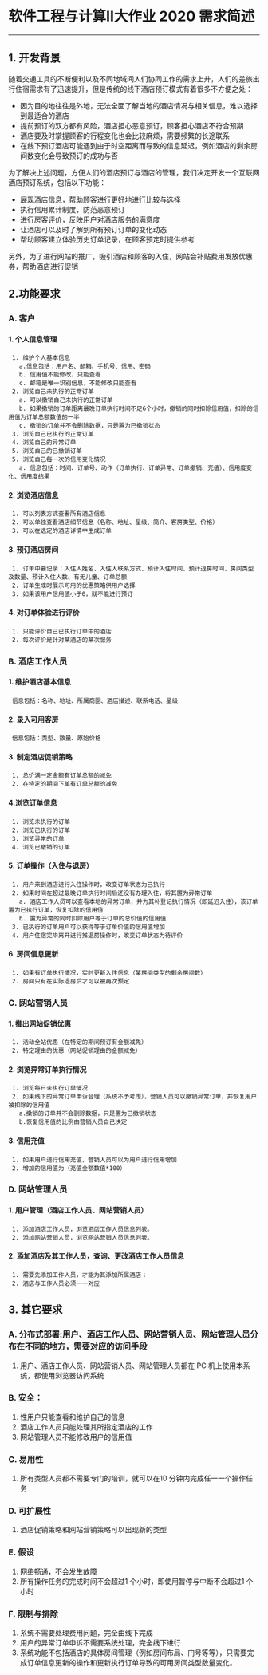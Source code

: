 # 软件工程与计算Ⅱ大作业 2020 需求简述
---
## 1. 开发背景

   随着交通工具的不断便利以及不同地域间人们协同工作的需求上升，人们的差旅出行住宿需求有了迅速提升，但是传统的线下酒店预订模式有着很多不方便之处：
   - 因为目的地往往是外地，无法全面了解当地的酒店情况与相关信息，难以选择到最适合的酒店
   - 提前预订的双方都有风险，酒店担心恶意预订，顾客担心酒店不符合预期
   - 酒店要及时掌握顾客的行程变化也会比较麻烦，需要频繁的长途联系
   - 在线下预订酒店可能遇到由于时空距离而导致的信息延迟，例如酒店的剩余房间数变化会导致预订的成功与否

   为了解决上述问题，方便人们的酒店预订与酒店的管理，我们决定开发一个互联网酒店预订系统，包括以下功能：
   - 展现酒店信息，帮助顾客进行更好地进行比较与选择
   - 执行信用累计制度，防范恶意预订
   - 进行房客评价，反映用户对酒店服务的满意度
   - 让酒店可以及时了解到所有预订订单的变化动态
   - 帮助顾客建立体验历史订单记录，在顾客预定时提供参考

   另外，为了进行网站的推广，吸引酒店和顾客的入住，网站会补贴费用发放优惠券，帮助酒店进行促销

## 2.功能要求

### A. 客户
#### 1. 个人信息管理
     1. 维护个人基本信息
       a.信息包括：用户名、邮箱、手机号、信用、密码
       b. 信用值不能修改，只能查看
       c. 邮箱是唯一识别信息，不能修改只能查看
     2. 浏览自己未执行的正常订单
       a. 可以撤销自己未执行的正常订单
       b. 如果撤销的订单距离最晚订单执行时间不足6个小时，撤销的同时扣除信用值，扣除的信用值为订单总额数值的一半
       c. 撤销的订单并不会删除数据，只是置为已撤销状态
     3. 浏览自己已执行的正常订单
     4. 浏览自己的异常订单
     5. 浏览自己的已撤销订单
     5. 浏览自己每一次的信用变化情况
       a. 信息包括：时间、订单号、动作（订单执行、订单异常、订单撤销、充值）、信用度变化、信用度结果
#### 2.  浏览酒店信息
     1. 可以列表方式查看所有酒店信息
     2.	可以单独查看酒店细节信息（名称、地址、星级、简介、客房类型、价格）
     3.	可以在选定的酒店详情中生成订单
#### 3. 预订酒店房间
     1.	订单中要记录：入住人姓名、入住人联系方式、预计入住时间、预计退房时间、房间类型及数量、预计入住人数、有无儿童、订单总额
     2. 订单生成时展示可用的优惠策略供用户选择
     3.	如果该用户信用值小于0，就不能进行预订
#### 4.	对订单体验进行评价
     1.	只能评价自己已执行订单中的酒店
     2. 每次评价是针对某酒店的某次服务
### B. 酒店工作人员
#### 1.	维护酒店基本信息
```
 信息包括：名称、地址、所属商圈、酒店描述、联系电话、星级
```
#### 2. 录入可用客房
```
 信息包括：类型、数量、原始价格
```
#### 3. 制定酒店促销策略
     1.	总价满一定金额有订单总额的减免
     2.	在特定的期间下单有订单总额的减免
#### 4.浏览订单信息
     1.	浏览未执行的订单
     2.	浏览已执行的订单
     3.	浏览异常的订单
     4. 浏览已撤销的订单
#### 5. 订单操作（入住与退房）
```
 1.	用户来到酒店进行入住操作时，改变订单状态为已执行
 2.	如果时间在超过最晚订单执行时间后还没有办理入住，将其置为异常订单
   a. 酒店工作人员可以查看本地的异常订单，并为其补登记执行情况（即延迟入住），该订单置为已执行订单，恢复扣除的信用值
   b. 置为异常的同时扣除用户等于订单的总价值的信用值
 3.	已执行的订单用户可以获得等于订单价值的信用值增加
 4.	用户住宿完毕离开进行推退房操作时，改变订单状态为待评价
```
#### 6. 房间信息更新
```
 1.	如果有订单执行情况，实时更新入住信息（某房间类型的剩余房间数）
 2.	房间只有在实际退房后才可以被再次预定
```

### C. 网站营销人员
#### 1.	推出网站促销优惠
     1.	活动全站优惠（在特定的期间预订有金额减免）
     2. 特定理由的优惠（网站促销理由的金额减免）
#### 2. 浏览异常订单执行情况
     1.	浏览每日未执行订单情况
     2.	如果线下的异常订单申诉合理（系统不予考虑），营销人员可以撤销异常订单，并恢复用户被扣除的信用值
       a.撤销的订单并不会删除数据，只是置为已撤销状态
       b.恢复信用值的比例由营销人员自己决定
#### 3. 信用充值
     1.	如果用户进行信用充值，营销人员可以为用户进行信用增加
     2.	增加的信用值为（充值金额数值*100）

### D. 网站管理人员
#### 1.	用户管理（酒店工作人员、网站营销人员）
     1.	添加酒店工作人员，浏览酒店工作人员信息列表。
     2.	添加网站营销人员，浏览网站营销人员信息列表。
#### 2. 添加酒店及其工作人员，查询、更改酒店工作人员信息
     1.	需要先添加工作人员，才能为其添加所属酒店；
     2.	酒店与工作人员必须一一对应

## 3. 其它要求

### A.	分布式部署:用户、酒店工作人员、网站营销人员、网站管理人员分布在不同的地方，需要对应的访问手段
1. 用户、酒店工作人员、网站营销人员、网站管理人员都在 PC 机上使用本系统，都使用浏览器访问系统

### B.	安全：
1. 性用户只能查看和维护自己的信息
2. 酒店工作人员只能处理其所指定酒店的工作
3. 网站管理人员不能修改用户的信用值

### C.	易用性
1. 所有类型人员都不需要专门的培训，就可以在10 分钟内完成任一一个操作任务

### D.	可扩展性
1. 酒店促销策略和网站营销策略可以出现新的类型

### E.	假设
1. 网络畅通，不会发生故障
2. 所有操作任务的完成时间不会超过1 个小时，即使用暂停与中断不会超过1 个小时

### F.	限制与排除
1. 系统不需要处理费用问题，完全由线下完成
2. 用户的异常订单申诉不需要系统处理，完全线下进行
3. 系统功能不包括酒店的具体房间管理（例如房间布局、门号等等），只需要完成订单信息更新的操作和更新执行订单导致的可用房间类型数量变化。